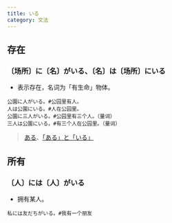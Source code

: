 ```yaml
---
title: いる
category: 文法
---
```


## 存在

### 〔场所〕に〔名〕がいる、〔名〕は〔场所〕にいる

- 表示存在，名词为「有生命」物体。

```example
公園に人がいる。#公园里有人。
人は公園にいる。#人在公园里。
公園に三人がいる。#公园里有三个人。（量词）
三人は公園にいる。#有三个人在公园里。（量词）
```

> [ある](aru#存在)、[「ある」と「いる」](iru-aru#存在)

## 所有

### 〔人〕には〔人〕がいる

- 拥有某人。

```example
私には友だちがいる。#我有一个朋友
```

